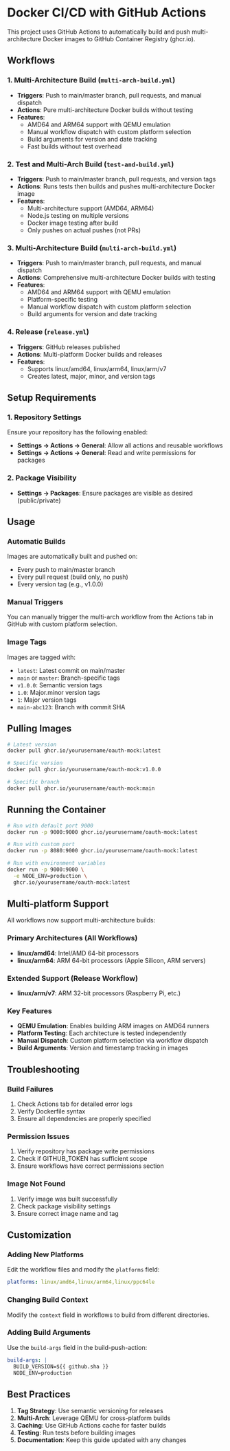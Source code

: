 # Docker CI/CD with GitHub Actions

This project uses GitHub Actions to automatically build and push multi-architecture Docker images to GitHub Container Registry (ghcr.io).

## Workflows

### 1. **Multi-Architecture Build (`multi-arch-build.yml`)**
- **Triggers**: Push to main/master branch, pull requests, and manual dispatch
- **Actions**: Pure multi-architecture Docker builds without testing
- **Features**: 
  - AMD64 and ARM64 support with QEMU emulation
  - Manual workflow dispatch with custom platform selection
  - Build arguments for version and date tracking
  - Fast builds without test overhead

### 2. **Test and Multi-Arch Build (`test-and-build.yml`)**
- **Triggers**: Push to main/master branch, pull requests, and version tags
- **Actions**: Runs tests then builds and pushes multi-architecture Docker image
- **Features**: 
  - Multi-architecture support (AMD64, ARM64)
  - Node.js testing on multiple versions
  - Docker image testing after build
  - Only pushes on actual pushes (not PRs)

### 3. **Multi-Architecture Build (`multi-arch-build.yml`)**
- **Triggers**: Push to main/master branch, pull requests, and manual dispatch
- **Actions**: Comprehensive multi-architecture Docker builds with testing
- **Features**: 
  - AMD64 and ARM64 support with QEMU emulation
  - Platform-specific testing
  - Manual workflow dispatch with custom platform selection
  - Build arguments for version and date tracking

### 4. **Release (`release.yml`)**
- **Triggers**: GitHub releases published
- **Actions**: Multi-platform Docker builds and releases
- **Features**: 
  - Supports linux/amd64, linux/arm64, linux/arm/v7
  - Creates latest, major, minor, and version tags

## Setup Requirements

### 1. Repository Settings
Ensure your repository has the following enabled:
- **Settings → Actions → General**: Allow all actions and reusable workflows
- **Settings → Actions → General**: Read and write permissions for packages

### 2. Package Visibility
- **Settings → Packages**: Ensure packages are visible as desired (public/private)

## Usage

### Automatic Builds
Images are automatically built and pushed on:
- Every push to main/master branch
- Every pull request (build only, no push)
- Every version tag (e.g., v1.0.0)

### Manual Triggers
You can manually trigger the multi-arch workflow from the Actions tab in GitHub with custom platform selection.

### Image Tags
Images are tagged with:
- `latest`: Latest commit on main/master
- `main` or `master`: Branch-specific tags
- `v1.0.0`: Semantic version tags
- `1.0`: Major.minor version tags
- `1`: Major version tags
- `main-abc123`: Branch with commit SHA

## Pulling Images

```bash
# Latest version
docker pull ghcr.io/yourusername/oauth-mock:latest

# Specific version
docker pull ghcr.io/yourusername/oauth-mock:v1.0.0

# Specific branch
docker pull ghcr.io/yourusername/oauth-mock:main
```

## Running the Container

```bash
# Run with default port 9000
docker run -p 9000:9000 ghcr.io/yourusername/oauth-mock:latest

# Run with custom port
docker run -p 8080:9000 ghcr.io/yourusername/oauth-mock:latest

# Run with environment variables
docker run -p 9000:9000 \
  -e NODE_ENV=production \
  ghcr.io/yourusername/oauth-mock:latest
```

## Multi-platform Support

All workflows now support multi-architecture builds:

### Primary Architectures (All Workflows)
- **linux/amd64**: Intel/AMD 64-bit processors
- **linux/arm64**: ARM 64-bit processors (Apple Silicon, ARM servers)

### Extended Support (Release Workflow)
- **linux/arm/v7**: ARM 32-bit processors (Raspberry Pi, etc.)

### Key Features
- **QEMU Emulation**: Enables building ARM images on AMD64 runners
- **Platform Testing**: Each architecture is tested independently
- **Manual Dispatch**: Custom platform selection via workflow dispatch
- **Build Arguments**: Version and timestamp tracking in images

## Troubleshooting

### Build Failures
1. Check Actions tab for detailed error logs
2. Verify Dockerfile syntax
3. Ensure all dependencies are properly specified

### Permission Issues
1. Verify repository has package write permissions
2. Check if GITHUB_TOKEN has sufficient scope
3. Ensure workflows have correct permissions section

### Image Not Found
1. Verify image was built successfully
2. Check package visibility settings
3. Ensure correct image name and tag

## Customization

### Adding New Platforms
Edit the workflow files and modify the `platforms` field:
```yaml
platforms: linux/amd64,linux/arm64,linux/ppc64le
```

### Changing Build Context
Modify the `context` field in workflows to build from different directories.

### Adding Build Arguments
Use the `build-args` field in the build-push-action:
```yaml
build-args: |
  BUILD_VERSION=${{ github.sha }}
  NODE_ENV=production
```

## Best Practices

1. **Tag Strategy**: Use semantic versioning for releases
2. **Multi-Arch**: Leverage QEMU for cross-platform builds
3. **Caching**: Use GitHub Actions cache for faster builds
4. **Testing**: Run tests before building images
5. **Documentation**: Keep this guide updated with any changes
